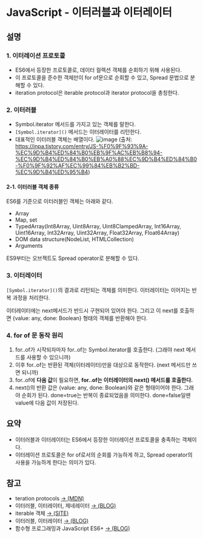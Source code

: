 # JavaScript - 이터러블과 이터레이터

## 설명

### 1. 이터레이션 프로토콜

- ES6에서 등장한 프로토콜로, 데이터 컬렉션 객체를 순회하기 위해 사용된다.
- 이 프로토콜을 준수한 객체만이 for of문으로 순회할 수 있고,
Spread 문법으로 분해할 수 있다.
- iteration protocol은 iterable protocol과 iterator protocol을 총칭한다.

### 2. 이터러블

- Symbol.iterator 메서드를 가지고 있는 객체를 말한다.
- `[Symbol.iterator]()` 메서드는 이터레이터를 리턴한다.
- 대표적인 이터러블 객체는 배열이다.
![image](https://user-images.githubusercontent.com/47317129/155328672-8bd1122b-6153-4f5b-a2ce-fefadd00e1d5.png)
(출처: https://inpa.tistory.com/entry/JS-%F0%9F%93%9A-%EC%9D%B4%ED%84%B0%EB%9F%AC%EB%B8%94-%EC%9D%B4%ED%84%B0%EB%A0%88%EC%9D%B4%ED%84%B0-%F0%9F%92%AF%EC%99%84%EB%B2%BD-%EC%9D%B4%ED%95%B4)

#### 2-1. 이터러블 객체 종류

ES6를 기준으로 이터러블인 객체는 아래와 같다.

- Array
- Map, set
- TypedArray(Int8Array, Uint8Array, Uint8ClampedArray, Int16Array, Uint16Array, Int32Array, Uint32Array, Float32Array, Float64Array)
- DOM data structure(NodeList, HTMLCollection)
- Arguments

ES9부터는 오브젝트도 Spread operator로 분해할 수 있다.

### 3. 이터레이터

`[Symbol.iterator]()`의 결과로 리턴되는 객체를 의미한다.
이터레이터는 이어지는 반복 과정을 처리한다.

이터레이터에는 next메서드가 반드시 구현되어 있어야 한다.
그리고 이 next를 호출하면 {value: any, done: Boolean} 형태의 객체를 반환해야 한다.

### 4. for of 문 동작 원리

1. for..of가 시작되자마자 for..of는 Symbol.iterator를 호출한다.
   (그래야 next 메서드를 사용할 수 있으니까)
2. 이후 for..of는 반환된 객체(이터레이터)만을 대상으로 동작한다.
   (next 메서드만 쓰면 되니까)
3. for..of에 <b>다음 값</b>이 필요하면, <b>for..of는 이터레이터의 next() 메서드를 호출한다.</b>
4. next()의 반환 값은 {value: any, done: Boolean}와 같은 형태이어야 한다. 그래야 순회가 된다.
   done=true는 반복이 종료되었음을 의미한다. done=false일땐 value에 다음 값이 저장된다.
   ​

## 요약

- 이터러블과 이터레이터는 ES6에서 등장한 이터레이션 프로토콜을 충족하는 객체이다.
- 이터레이션 프로토콜은 for of로서의 순회를 가능하게 하고, Spread operator의 사용을 가능하게 한다는 의미가 있다.

## 참고

- teration protocols [→ (MDN)](https://developer.mozilla.org/ko/docs/Web/JavaScript/Reference/Iteration_protocols)
- 이터러블, 이터레이터, 제네레이터 [→ (BLOG)](https://velog.io/@kimjeongwonn/%EC%9D%B4%ED%84%B0%EB%9F%AC%EB%B8%94%EC%9D%B4%ED%84%B0%EB%A0%88%EC%9D%B4%ED%84%B0%EC%A0%9C%EB%84%A4%EB%A0%88%EC%9D%B4%ED%84%B0-%EB%B3%B5%EC%8A%B5)
- iterable 객체 [→ (SITE)](https://ko.javascript.info/iterable)
- 이터러블, 이터레이터 [→ (BLOG)](https://inpa.tistory.com/entry/JS-%F0%9F%93%9A-%EC%9D%B4%ED%84%B0%EB%9F%AC%EB%B8%94-%EC%9D%B4%ED%84%B0%EB%A0%88%EC%9D%B4%ED%84%B0-%F0%9F%92%AF%EC%99%84%EB%B2%BD-%EC%9D%B4%ED%95%B4)
- 함수형 프로그래밍과 JavaScript ES6+ [→ (BLOG)](https://www.inflearn.com/course/functional-es6/dashboard)
